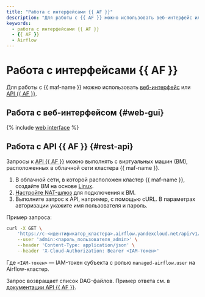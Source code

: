 ```yaml
---
title: "Работа с интерфейсами {{ AF }}"
description: "Для работы с {{ AF }} можно использовать веб-интерфейс или {{ AF }} REST API"
keywords:
  - работа с интерфейсами {{ AF }}
  - {{ AF }}
  - Airflow
---
```


# Работа с интерфейсами {{ AF }}

Для работы с {{ maf-name }} можно использовать [веб-интерфейс](#web-gui) или [API {{ AF }}](#rest-api).

## Работа с веб-интерфейсом {#web-gui}

{% include [web interface](../../_includes/mdb/maf/web-interface.md) %}

## Работа с API {{ AF }} {#rest-api}

Запросы к [API {{ AF }}](https://airflow.apache.org/docs/apache-airflow/stable/stable-rest-api-ref.html) можно выполнять с виртуальных машин (ВМ), расположенных в облачной сети кластера {{ maf-name }}.

1. В облачной сети, в которой расположен кластер {{ maf-name }}, создайте ВМ на основе [Linux](../../compute/quickstart/quick-create-linux.md).
1. [Настройте NAT-шлюз](../../vpc/operations/create-nat-gateway.md) для подключения к ВМ.
1. Выполните запрос к API, например, с помощью cURL. В параметрах авторизации укажите имя пользователя и пароль.

Пример запроса:

```bash
curl -X GET \
    'https://c-<идентификатор_кластера>.airflow.yandexcloud.net/api/v1/dags' \
    --user 'admin:<пароль_пользователя_admin>' \
    --header 'Content-Type: application/json' \
    --header 'X-Cloud-Authorization: Bearer <IAM-токен>'
```

Где `<IAM-токен>` — IAM-токен субъекта с ролью `managed-airflow.user` на Airflow-кластер.

Запрос возвращает список DAG-файлов. Пример ответа см. в [документации API {{ AF }}](https://airflow.apache.org/docs/apache-airflow/stable/stable-rest-api-ref.html#operation/get_dags).
